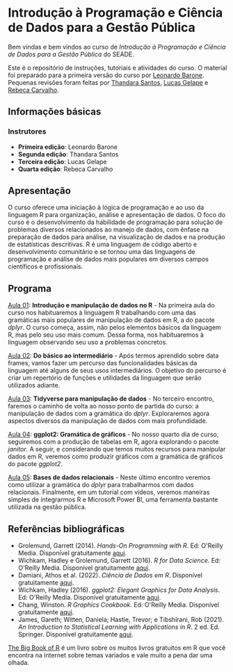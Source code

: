 # Introdução à Programação e Ciência de Dados para a Gestão Pública

Bem vindas e bem vindos ao curso de _Introdução à Programação e Ciência de Dados para a Gestão Pública_ do SEADE.

Este é o repositório de instruções, tutoriais e atividades do curso. O material foi preparado para a primeira versão do curso por [Leonardo Barone](https://github.com/leobarone). Pequenas revisões foram feitas por [Thandara Santos](https://github.com/thandarasantos), [Lucas Gelape](https://github.com/lgelape) e [Rebeca Carvalho](https://github.com/rebecacarvalho).

## Informações básicas

### Instrutores

* **Primeira edição**: Leonardo Barone
* **Segunda edição**: Thandara Santos
* **Terceira edição**: Lucas Gelape
* **Quarta edição**: Rebeca Carvalho

## Apresentação

O curso oferece uma iniciação à lógica de programação e ao uso da linguagem R para organização, análise e apresentação de dados. O foco do curso é o desenvolvimento da habilidade de programação para solução de problemas diversos relacionados ao manejo de dados, com ênfase na preparação de dados para análise, na visualização de dados e na produção de estatísticas descritivas. R é uma linguagem de código aberto e desenvolvimento comunitário e se tornou uma das linguagens de programação e análise de dados mais populares em diversos campos científicos e profissionais.

## Programa

[Aula 01](/class/class-01.md): **Introdução e manipulação de dados no R** - Na primeira aula do curso nos habituaremos à linguagem R trabalhando com uma das gramáticas mais populares de manipulação de dados em R, a do pacote *dplyr*. O curso começa, assim, não pelos elementos básicos da linguagem R, mas pelo seu uso mais comum. Dessa forma, nos habituaremos à linguagem observando seu uso a problemas concretos.

[Aula 02](/class/class-02.md): **Do básico ao intermediário** - Após termos aprendido sobre data frames, vamos fazer um percurso das funcionalidades básicas da linguagem até alguns de seus usos intermediários. O objetivo do percurso é criar um repertório de funções e utilidades da linguagem que serão utilizados adiante.

[Aula 03](/class/class-03.md): **Tidyverse para manipulação de dados** - No terceiro encontro, faremos o caminho de volta ao nosso ponto de partida do curso: a manipulação de dados com a gramática do *dplyr*. Exploraremos agora aspectos diversos da manipulação de dados com mais profundidade.

[Aula 04](/class/class-03pt2.md): **ggplot2: Gramática de gráficos** - No nosso quarto dia de curso, seguiremos com a produção de tabelas em R, agora explorando o pacote *janitor*. A seguir, e considerando que temos muitos recursos para manipular dados em R, veremos como produzir gráficos com a gramática de gráficos do pacote *ggplot2*.

[Aula 05](/class/class-04.md): **Bases de dados relacionais** - Neste último encontro veremos como utilizar a gramática do *dplyr* para trabalharmos com dados relacionais. Finalmente, em um tutorial com vídeos, veremos maneiras simples de integrarmos R e Microsoft Power BI, uma ferramenta bastante utilizada na gestão pública.

## Referências bibliográficas

-   Grolemund, Garrett (2014). _Hands-On Programming with R_. Ed: O'Reilly Media. Disponível gratuitamente [aqui](https://rstudio-education.github.io/hopr/).
-   Wichkam, Hadley e Grolemund, Garrett (2016). _R for Data Science_. Ed: O'Reilly Media. Disponível gratuitamente [aqui](http://r4ds.had.co.nz/data-visualisation.html).
-   Damiani, Athos et al. (2022). _Ciência de Dados em R_. Disponível gratuitamente [aqui](https://livro.curso-r.com/index.html).
-   Wichkam, Hadley (2016). _ggplot2: Elegant Graphics for Data Analysis_. Ed: O'Reilly Media. Disponível gratuitamente [aqui](https://ggplot2-book.org/).
-   Chang, Winston. _R Graphics Cookbook_. Ed: O'Reilly Media. Disponível gratuitamente [aqui](https://r-graphics.org/index.html).
-   James, Gareth; Witten, Daniela; Hastie, Trevor; e Tibshirani, Rob (2021). _An Introduction to Statistical Learning with Applications in R_. 2 ed. Ed. Springer. Disponível gratuitamente [aqui](https://hastie.su.domains/ISLR2/ISLRv2_website.pdf).

[The Big Book of R](https://www.bigbookofr.com/index.html) é um livro sobre os muitos livros gratuitos em R que você encontra na internet sobre temas variados e vale muito a pena dar uma olhada.
